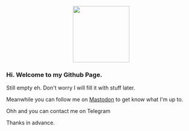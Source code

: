 <p align="center"><a herf="https://tndsG.github.io"><img src="assests/user-logo/logo1.jpg" width="150"></a></p>


### <b>Hi. Welcome to my Github Page.</b>

 Still empty eh. Don't worry I will fill it with stuff later.

Meanwhile you can follow me on <a rel="me" href="https://mastodon.social/@tharushtnds">Mastodon</a> to get know what I'm up to.

Ohh and you can contact me on <a rel="me" herf="https://t.me/cyteax">Telegram</a>


Thanks in advance.
